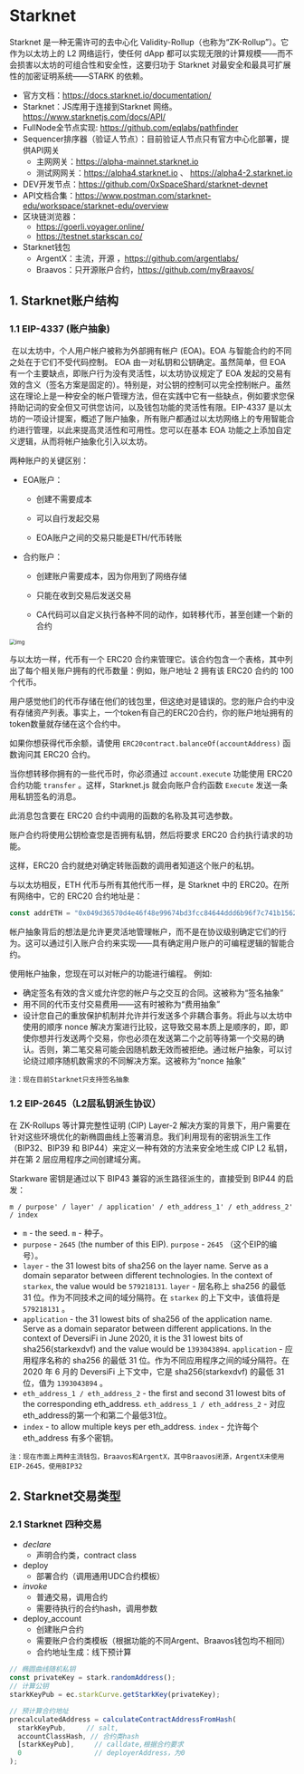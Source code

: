 # Starknet

Starknet 是一种无需许可的去中心化 Validity-Rollup（也称为“ZK-Rollup”）。它作为以太坊上的 L2 网络运行，使任何 dApp 都可以实现无限的计算规模——而不会损害以太坊的可组合性和安全性，这要归功于 Starknet 对最安全和最具可扩展性的加密证明系统——STARK 的依赖。

- 官方文档：https://docs.starknet.io/documentation/
- Starknet：JS库用于连接到Starknet 网络。https://www.starknetjs.com/docs/API/
- FullNode全节点实现: https://github.com/eqlabs/pathfinder
- Sequencer排序器（验证人节点）：目前验证人节点只有官方中心化部署，提供API网关
  - 主网网关：https://alpha-mainnet.starknet.io
  - 测试网网关：https://alpha4.starknet.io 、 https://alpha4-2.starknet.io
- DEV开发节点：https://github.com/0xSpaceShard/starknet-devnet
- API文档合集：https://www.postman.com/starknet-edu/workspace/starknet-edu/overview
- 区块链浏览器：
  - https://goerli.voyager.online/
  - https://testnet.starkscan.co/
- Starknet钱包
  - ArgentX：主流，开源 ，https://github.com/argentlabs/
  - Braavos：只开源账户合约，https://github.com/myBraavos/

## 1. Starknet账户结构

### 1.1 EIP-4337 (账户抽象)

​	在以太坊中，个人用户帐户被称为外部拥有帐户 (EOA)。EOA 与智能合约的不同之处在于它们不受代码控制。 EOA 由一对私钥和公钥确定。虽然简单，但 EOA 有一个主要缺点，即账户行为没有灵活性，以太坊协议规定了 EOA 发起的交易有效的含义（签名方案是固定的）。特别是，对公钥的控制可以完全控制帐户。虽然这在理论上是一种安全的帐户管理方法，但在实践中它有一些缺点，例如要求您保持助记词的安全但又可供您访问，以及钱包功能的灵活性有限。
​	EIP-4337 是以太坊的一项设计提案，概述了账户抽象，所有账户都通过以太坊网络上的专用智能合约进行管理，以此来提高灵活性和可用性。您可以在基本 EOA 功能之上添加自定义逻辑，从而将帐户抽象化引入以太坊。

两种账户的关键区别：

- EOA账户：

  - 创建不需要成本

  - 可以自行发起交易

  - EOA账户之间的交易只能是ETH/代币转账

- 合约账户：

  - 创建账户需要成本，因为你用到了网络存储

  - 只能在收到交易后发送交易

  - CA代码可以自定义执行各种不同的动作，如转移代币，甚至创建一个新的合约

<img src="https://picture-1258612855.cos.ap-shanghai.myqcloud.com/202304281806142.png" alt="img" style="zoom: 67%;" />

与以太坊一样，代币有一个 ERC20 合约来管理它。该合约包含一个表格，其中列出了每个相关账户拥有的代币数量：例如，账户地址 2 拥有该 ERC20 合约的 100 个代币。

用户感觉他们的代币存储在他们的钱包里，但这绝对是错误的。您的账户合约中没有存储资产列表。事实上，一个token有自己的ERC20合约，你的账户地址拥有的token数量就存储在这个合约中。

如果你想获得代币余额，请使用 `ERC20contract.balanceOf(accountAddress)` 函数询问其 ERC20 合约。

当你想转移你拥有的一些代币时，你必须通过 `account.execute` 功能使用 ERC20 合约功能 `transfer` 。这样，Starknet.js 就会向账户合约函数 `Execute` 发送一条用私钥签名的消息。

此消息包含要在 ERC20 合约中调用的函数的名称及其可选参数。

账户合约将使用公钥检查您是否拥有私钥，然后将要求 ERC20 合约执行请求的功能。

这样，ERC20 合约就绝对确定转账函数的调用者知道这个账户的私钥。

与以太坊相反，ETH 代币与所有其他代币一样，是 Starknet 中的 ERC20。在所有网络中，它的 ERC20 合约地址是：

```typescript
const addrETH = "0x049d36570d4e46f48e99674bd3fcc84644ddd6b96f7c741b1562b82f9e004dc7";
```



帐户抽象背后的想法是允许更灵活地管理帐户，而不是在协议级别确定它们的行为。这可以通过引入账户合约来实现——具有确定用户账户的可编程逻辑的智能合约。

使用帐户抽象，您现在可以对帐户的功能进行编程。 例如:

- 确定签名有效的含义或允许您的帐户与之交互的合同。这被称为“签名抽象”
- 用不同的代币支付交易费用——这有时被称为“费用抽象”
- 设计您自己的重放保护机制并允许并行发送多个非耦合事务。将此与以太坊中使用的顺序 nonce 解决方案进行比较，这导致交易本质上是顺序的，即，即使你想并行发送两个交易，你也必须在发送第二个之前等待第一个交易的确认。否则，第二笔交易可能会因随机数无效而被拒绝。通过帐户抽象，可以讨论绕过顺序随机数需求的不同解决方案。这被称为“nonce 抽象”

`注：现在目前Starknet只支持签名抽象`



### 1.2 EIP-2645（L2层私钥派生协议）

在 ZK-Rollups 等计算完整性证明 (CIP) Layer-2 解决方案的背景下，用户需要在针对这些环境优化的新椭圆曲线上签署消息。我们利用现有的密钥派生工作（BIP32、BIP39 和 BIP44）来定义一种有效的方法来安全地生成 CIP L2 私钥，并在第 2 层应用程序之间创建域分离。

Starkware 密钥是通过以下 BIP43 兼容的派生路径派生的，直接受到 BIP44 的启发：

```
m / purpose' / layer' / application' / eth_address_1' / eth_address_2' / index
```

- `m` - the seed.
  `m` - 种子。
- `purpose` - `2645` (the number of this EIP).
  `purpose` - `2645` （这个EIP的编号）。
- `layer` - the 31 lowest bits of sha256 on the layer name. Serve as a domain separator between different technologies. In the context of `starkex`, the value would be `579218131`.
  `layer` - 层名称上 sha256 的最低 31 位。作为不同技术之间的域分隔符。在 `starkex` 的上下文中，该值将是 `579218131` 。
- `application` - the 31 lowest bits of sha256 of the application name. Serve as a domain separator between different applications. In the context of DeversiFi in June 2020, it is the 31 lowest bits of sha256(starkexdvf) and the value would be `1393043894`.
  `application` - 应用程序名称的 sha256 的最低 31 位。作为不同应用程序之间的域分隔符。在 2020 年 6 月的 DeversiFi 上下文中，它是 sha256(starkexdvf) 的最低 31 位，值为 `1393043894` 。
- `eth_address_1 / eth_address_2` - the first and second 31 lowest bits of the corresponding eth_address.
  `eth_address_1 / eth_address_2` - 对应eth_address的第一个和第二个最低31位。
- `index` - to allow multiple keys per eth_address.
  `index` - 允许每个 eth_address 有多个密钥。

`注：现在市面上两种主流钱包，Braavos和ArgentX，其中Braavos闭源，ArgentX未使用EIP-2645，使用BIP32`



## 2. Starknet交易类型

### 2.1 Starknet 四种交易

- *declare*
  - 声明合约类，contract class
- deploy
  - 部署合约（调用通用UDC合约模板）
- *invoke*
  - 普通交易，调用合约
  - 需要待执行的合约hash，调用参数
- deploy_account
  - 创建账户合约
  - 需要账户合约类模板（根据功能的不同Argent、Braavos钱包均不相同）
  - 合约地址生成：线下预计算

```ts
// 椭圆曲线随机私钥
const privateKey = stark.randomAddress();
// 计算公钥
starkKeyPub = ec.starkCurve.getStarkKey(privateKey);

// 预计算合约地址
precalculatedAddress = calculateContractAddressFromHash(
  starkKeyPub,     // salt,
  accountClassHash, // 合约类hash
  [starkKeyPub],     // calldate,根据合约要求
  0                  // deployerAddress，为0
);
```



